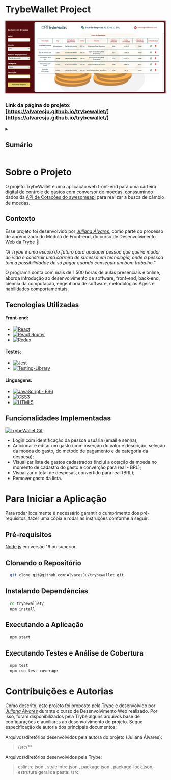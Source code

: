# TrybeWallet Project

[![TrybeWallet Screen Shot][product-screenshot]](https://alvaresju.github.io/trybewallet/)

### Link da página do projeto: [https://alvaresju.github.io/trybewallet/](https://alvaresju.github.io/trybewallet/)


<!-- TABLE OF CONTENTS -->
<details>
  <summary><h2><strong>Sumário</strong></h2></summary>
  <ol>
    <li>
      <a href="#sobre-o-projeto">Sobre o Projeto</a>
      <ul>
        <li><a href="#contexto">Contexto</a></li>
        <li><a href="#tecnologias-utilizadas">Tecnologias Utilizadas</a></li>
        <li><a href="#funcionalidades-implementadas">Funcionalidades Implementadas</a></li>
      </ul>
    </li>
    <li>
      <a href="#para-iniciar-a-aplicação">Para Iniciar a Aplicação</a>
      <ul>
        <li><a href="#pré-requisitos">Pré-requisitos</a></li>
        <li><a href="#clonando-o-repositório">Clonando o Repositório</a></li>
        <li><a href="#instalando-dependências">Instalando Dependências</a></li>
        <li><a href="#executando-a-aplicação">Executando a Aplicação</a></li>
        <li><a href="#executando-testes-e-análise-de-cobertura">Executando Testes e Análise de Cobertura</a></li>
      </ul>
    </li>
    <li><a href="#contribuições-e-autorias">Contribuições e Autorias</a></li>
  </ol>
</details>


# Sobre o Projeto
  O projeto TrybeWallet é uma aplicação web front-end para uma carteira digital de controle de gastos com conversor de moedas, conssumindo dados da [API de Cotações do awesomeapi](https://docs.awesomeapi.com.br/api-de-moedas) para realizar a busca de câmbio de moedas.

## Contexto
  Esse projeto foi desenvolvido por _[Juliana Álvares](https://www.linkedin.com/in/juliana-%C3%A1lvares-246872112/)_, como parte do processo de aprendizado do Módulo de Front-end, do curso de Desenvolvimento Web da [Trybe](https://www.betrybe.com/) :rocket:
  
  _"A Trybe é uma escola do futuro para qualquer pessoa que queira mudar de vida e construir uma carreira de sucesso em tecnologia, onde a pessoa tem a possibilidadae de só pagar quando conseguir um bom trabalho."_

  O programa conta com mais de 1.500 horas de aulas presenciais e online, aborda introdução ao desenvolvimento de software, front-end, back-end, ciência da computação, engenharia de software, metodologias Ágeis e habilidades comportamentais.

## Tecnologias Utilizadas

  #### Front-end:
  * [![React][React-img]][React-url]
  * [![React Router][React-router-img]][React-router-url]
  * [![Redux][Redux-img]][Redux-url]

  #### Testes:
  * [![Jest][Jest-img]][Jest-url]
  * [![Testing-Library][RTL-img]][RTL-url]

  #### Linguagens:
  * [![JavaScript - ES6][JavaScript-img]][JavaScript-url]
  * [![CSS3][CSS3-img]][CSS3-url]
  * [![HTML5][HTML5-img]][HTML5-url]

## Funcionalidades Implementadas

  [![TrybeWallet Gif][product-gif]](https://alvaresju.github.io/trybewallet/)

  - Login com identificação da pessoa usuária (email e senha);
  - Adicionar e editar um gasto (com inserção do valor e descrição, seleção da moeda do gasto, do método de pagamento e da categoria da despesa);
  - Visualizar lista de gastos cadastrados (inclui a cotação da moeda no momento de cadastro do gasto e converção para real - BRL);
  - Visualizar o total de despesas, convertido para real (BRL);
  - Remover gasto da lista.


# Para Iniciar a Aplicação
  Para rodar localmente é necessário garantir o cumprimento dos pré-requisitos, fazer uma cópia e rodar as instruções conforme a seguir:

## Pré-requisitos
  [Node.js](https://nodejs.org/en/) em versão 16 ou superior.

## Clonando o Repositório
  ```bash
    git clone git@github.com:AlvaresJu/trybewallet.git
  ```
## Instalando Dependências
  ```bash
    cd trybewallet/
    npm install
  ``` 
## Executando a Aplicação
  ```bash
    npm start
  ```
## Executando Testes e Análise de Cobertura
  ```bash
    npm test
    npm run test-coverage
  ```

# Contribuições e Autorias
  Como descrito, este projeto foi proposto pela [Trybe](https://www.betrybe.com/) e desenvolvido por _[Juliana Álvares](https://www.linkedin.com/in/juliana-%C3%A1lvares-246872112/)_ durante o curso de Desenvolvimento Web realizado. Por isso, foram disponibilizados pela Trybe alguns arquivos base de configurações e auxiliares ao desenvolvimento do projeto. Segue especificação de autoria dos principais documentos:
  
  Arquivos/diretórios desenvolvidos pela autora do projeto (Juliana Álvares):
  > /src/**
  
  Arquivos/diretórios desenvolvidos pela Trybe:
  > eslintrc.json , stylelintrc.json , package.json , package-lock.json, estrutura geral da pasta: /src

  
<!-- MARKDOWN LINKS & IMAGES -->
<!-- https://www.markdownguide.org/basic-syntax/#reference-style-links -->
[product-screenshot]: images/screenshot.png
[product-gif]: images/features.gif
[React-img]: https://img.shields.io/badge/React-20232A?style=for-the-badge&logo=react&logoColor=61DAFB
[React-url]: https://reactjs.org/
[React-router-img]: https://img.shields.io/badge/React_Router-CA4245?style=for-the-badge&logo=react-router&logoColor=white
[React-router-url]: https://reactrouter.com/en/main
[Redux-img]: https://img.shields.io/badge/redux-%23593d88.svg?style=for-the-badge&logo=redux&logoColor=white
[Redux-url]: https://redux.js.org/
[Jest-img]: https://img.shields.io/badge/Jest-C21325?style=for-the-badge&logo=jest&logoColor=white
[Jest-url]: https://jestjs.io/
[RTL-img]: https://img.shields.io/badge/-TestingLibrary-%23E33332?style=for-the-badge&logo=testing-library&logoColor=white
[RTL-url]: https://testing-library.com/
[JavaScript-img]: https://img.shields.io/badge/javascript-%23323330.svg?style=for-the-badge&logo=javascript&logoColor=%23F7DF1E
[JavaScript-url]: https://developer.mozilla.org/en-US/docs/Web/JavaScript
[CSS3-img]: https://img.shields.io/badge/css3-%231572B6.svg?style=for-the-badge&logo=css3&logoColor=white
[CSS3-url]: https://developer.mozilla.org/en-US/docs/Web/CSS
[HTML5-img]: https://img.shields.io/badge/html5-%23E34F26.svg?style=for-the-badge&logo=html5&logoColor=white
[HTML5-url]: https://developer.mozilla.org/en-US/docs/Glossary/HTML5

